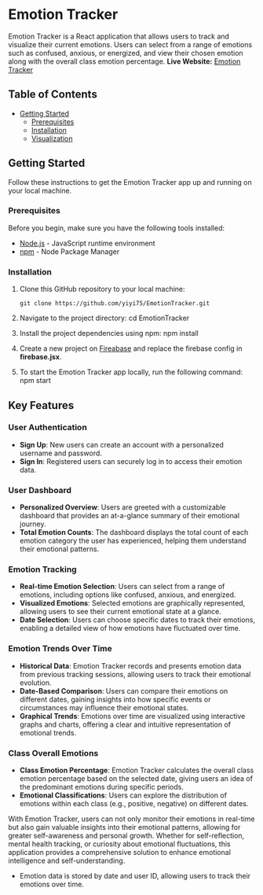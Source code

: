 # Emotion Tracker

Emotion Tracker is a React application that allows users to track and visualize their current emotions. Users can select from a range of emotions such as confused, anxious, or energized, and view their chosen emotion along with the overall class emotion percentage.
**Live Website:** [Emotion Tracker](https://emotionratings-a2b6e.web.app/)

## Table of Contents

- [Getting Started](#getting-started)
  - [Prerequisites](#prerequisites)
  - [Installation](#installation)
  - [Visualization](#emotion-visualization)

## Getting Started

Follow these instructions to get the Emotion Tracker app up and running on your local machine.

### Prerequisites

Before you begin, make sure you have the following tools installed:

- [Node.js](https://nodejs.org/) - JavaScript runtime environment
- [npm](https://www.npmjs.com/) - Node Package Manager

### Installation

1. Clone this GitHub repository to your local machine:

   ```shell
   git clone https://github.com/yiyi75/EmotionTracker.git

2. Navigate to the project directory:
   cd EmotionTracker
3. Install the project dependencies using npm:
   npm install
4. Create a new project on [Fireabase](https://firebase.google.com/) and replace the firebase config in **firebase.jsx**.
5. To start the Emotion Tracker app locally, run the following command:
   npm start

## Key Features

### User Authentication

- **Sign Up**: New users can create an account with a personalized username and password.
- **Sign In**: Registered users can securely log in to access their emotion data.

### User Dashboard

- **Personalized Overview**: Users are greeted with a customizable dashboard that provides an at-a-glance summary of their emotional journey.
- **Total Emotion Counts**: The dashboard displays the total count of each emotion category the user has experienced, helping them understand their emotional patterns.

### Emotion Tracking

- **Real-time Emotion Selection**: Users can select from a range of emotions, including options like confused, anxious, and energized.
- **Visualized Emotions**: Selected emotions are graphically represented, allowing users to see their current emotional state at a glance.
- **Date Selection**: Users can choose specific dates to track their emotions, enabling a detailed view of how emotions have fluctuated over time.

### Emotion Trends Over Time

- **Historical Data**: Emotion Tracker records and presents emotion data from previous tracking sessions, allowing users to track their emotional evolution.
- **Date-Based Comparison**: Users can compare their emotions on different dates, gaining insights into how specific events or circumstances may influence their emotional states.
- **Graphical Trends**: Emotions over time are visualized using interactive graphs and charts, offering a clear and intuitive representation of emotional trends.

### Class Overall Emotions

- **Class Emotion Percentage**: Emotion Tracker calculates the overall class emotion percentage based on the selected date, giving users an idea of the predominant emotions during specific periods.
- **Emotional Classifications**: Users can explore the distribution of emotions within each class (e.g., positive, negative) on different dates.

With Emotion Tracker, users can not only monitor their emotions in real-time but also gain valuable insights into their emotional patterns, allowing for greater self-awareness and personal growth. Whether for self-reflection, mental health tracking, or curiosity about emotional fluctuations, this application provides a comprehensive solution to enhance emotional intelligence and self-understanding.
- Emotion data is stored by date and user ID, allowing users to track their emotions over time.


   
